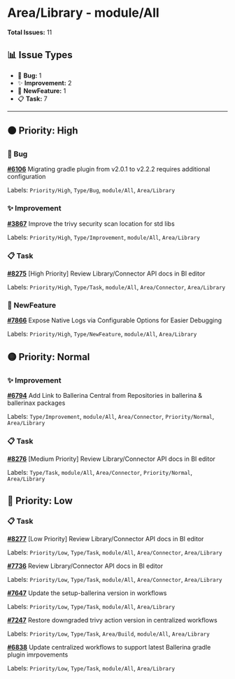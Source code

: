 # Area/Library - module/All

**Total Issues:** 11

## 📊 Issue Types

- 🐛 **Bug:** 1
- ✨ **Improvement:** 2
- 🚀 **NewFeature:** 1
- 📋 **Task:** 7

---

## 🟠 Priority: High

### 🐛 Bug

**[#6106](https://github.com/ballerina-platform/ballerina-library/issues/6106)** Migrating gradle plugin from v2.0.1 to v2.2.2 requires additional configuration

Labels: `Priority/High`, `Type/Bug`, `module/All`, `Area/Library`

### ✨ Improvement

**[#3867](https://github.com/ballerina-platform/ballerina-library/issues/3867)** Improve the trivy security scan location for std libs

Labels: `Priority/High`, `Type/Improvement`, `module/All`, `Area/Library`

### 📋 Task

**[#8275](https://github.com/ballerina-platform/ballerina-library/issues/8275)** [High Priority] Review Library/Connector API docs in BI editor

Labels: `Priority/High`, `Type/Task`, `module/All`, `Area/Connector`, `Area/Library`

### 🚀 NewFeature

**[#7866](https://github.com/ballerina-platform/ballerina-library/issues/7866)** Expose Native Logs via Configurable Options for Easier Debugging

Labels: `Priority/High`, `Type/NewFeature`, `module/All`, `Area/Library`

## 🟡 Priority: Normal

### ✨ Improvement

**[#6794](https://github.com/ballerina-platform/ballerina-library/issues/6794)** Add Link to Ballerina Central from Repositories in ballerina & ballerinax packages

Labels: `Type/Improvement`, `module/All`, `Area/Connector`, `Priority/Normal`, `Area/Library`

### 📋 Task

**[#8276](https://github.com/ballerina-platform/ballerina-library/issues/8276)** [Medium Priority] Review Library/Connector API docs in BI editor

Labels: `Type/Task`, `module/All`, `Area/Connector`, `Priority/Normal`, `Area/Library`

## 🔵 Priority: Low

### 📋 Task

**[#8277](https://github.com/ballerina-platform/ballerina-library/issues/8277)** [Low Priority] Review Library/Connector API docs in BI editor

Labels: `Priority/Low`, `Type/Task`, `module/All`, `Area/Connector`, `Area/Library`

**[#7736](https://github.com/ballerina-platform/ballerina-library/issues/7736)** Review Library/Connector API docs in BI editor

Labels: `Priority/Low`, `Type/Task`, `module/All`, `Area/Connector`, `Area/Library`

**[#7647](https://github.com/ballerina-platform/ballerina-library/issues/7647)** Update the setup-ballerina version in workflows

Labels: `Priority/Low`, `Type/Task`, `module/All`, `Area/Library`

**[#7247](https://github.com/ballerina-platform/ballerina-library/issues/7247)** Restore downgraded trivy action version in centralized workflows

Labels: `Priority/Low`, `Type/Task`, `Area/Build`, `module/All`, `Area/Library`

**[#6838](https://github.com/ballerina-platform/ballerina-library/issues/6838)** Update centralized workflows to support latest Ballerina gradle plugin imrpovements

Labels: `Priority/Low`, `Type/Task`, `module/All`, `Area/Library`

